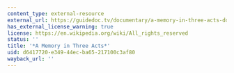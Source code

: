 ```yaml
---
content_type: external-resource
external_url: https://guidedoc.tv/documentary/a-memory-in-three-acts-documentary-film/
has_external_license_warning: true
license: https://en.wikipedia.org/wiki/All_rights_reserved
status: ''
title: '*A Memory in Three Acts*'
uid: d6417720-e349-44ec-ba65-217100c3af80
wayback_url: ''
---
```

